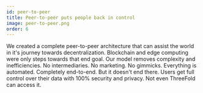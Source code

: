 ```yaml
---
id: peer-to-peer
title: Peer-to-peer puts people back in control
image: peer-to-peer.png
order: 6
---
```


We created a complete peer-to-peer architecture that can assist the world in it's journey towards decentralization. Blockchain and edge computing were only steps towards that end goal. Our model removes complexity and inefficiencies. No intermediaries. No marketing. No gimmicks. Everything is automated. Completely end-to-end. But it doesn't end there. Users get full control over their data with 100% security and privacy. Not even ThreeFold can access it.